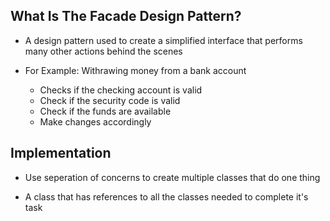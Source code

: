 ## What Is The Facade Design Pattern?

- A design pattern used to create a simplified interface that
  performs many other actions behind the scenes

- For Example:
  Withrawing money from a bank account
  - Checks if the checking account is valid
  - Check if the security code is valid
  - Check if the funds are available
  - Make changes accordingly


## Implementation
* Use seperation of concerns to create
  multiple classes that do one thing

* A class that has references to all the
  classes needed to complete it's task